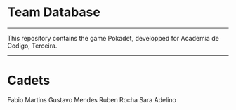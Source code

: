 # Team Database
<hr>

This repository contains the game Pokadet, developped for Academia de Codigo, Terceira.

<hr>

<h1>Cadets</h1>

Fabio Martins
Gustavo Mendes
Ruben Rocha
Sara Adelino

